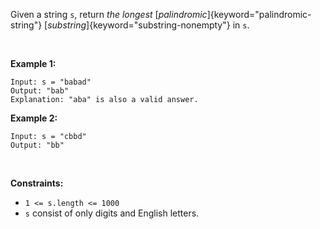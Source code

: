 Given a string `s`, return *the longest*
[*palindromic*]{keyword="palindromic-string"}
[*substring*]{keyword="substring-nonempty"} in `s`.

 

**Example 1:**

    Input: s = "babad"
    Output: "bab"
    Explanation: "aba" is also a valid answer.

**Example 2:**

    Input: s = "cbbd"
    Output: "bb"

 

**Constraints:**

-   `1 <= s.length <= 1000`
-   `s` consist of only digits and English letters.
